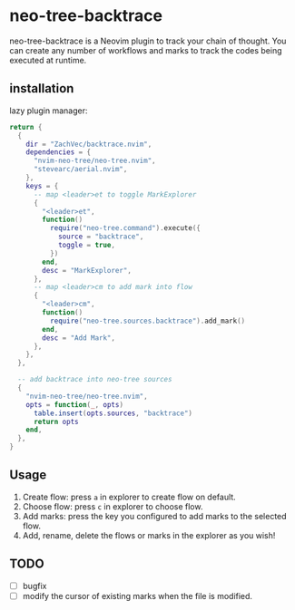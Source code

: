 # neo-tree-backtrace

neo-tree-backtrace is a Neovim plugin to track your chain of thought.
You can create any number of workflows and marks to track the codes
being executed at runtime.

## installation

lazy plugin manager:

```lua
return {
  {
    dir = "ZachVec/backtrace.nvim",
    dependencies = {
      "nvim-neo-tree/neo-tree.nvim",
      "stevearc/aerial.nvim",
    },
    keys = {
      -- map <leader>et to toggle MarkExplorer
      {
        "<leader>et",
        function()
          require("neo-tree.command").execute({
            source = "backtrace",
            toggle = true,
          })
        end,
        desc = "MarkExplorer",
      },
      -- map <leader>cm to add mark into flow
      {
        "<leader>cm",
        function()
          require("neo-tree.sources.backtrace").add_mark()
        end,
        desc = "Add Mark",
      },
    },
  },

  -- add backtrace into neo-tree sources
  {
    "nvim-neo-tree/neo-tree.nvim",
    opts = function(_, opts)
      table.insert(opts.sources, "backtrace")
      return opts
    end,
  },
}
```

## Usage

1. Create flow: press `a` in explorer to create flow on default.
2. Choose flow: press `c` in explorer to choose flow.
3. Add marks: press the key you configured to add marks to the selected flow.
4. Add, rename, delete the flows or marks in the explorer as you wish!

## TODO

- [ ] bugfix
- [ ] modify the cursor of existing marks when the file is modified.
